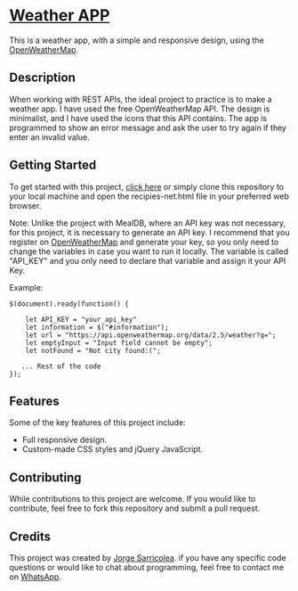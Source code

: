 # [Weather APP](https://jorgesarricolea.com/weather-app)
This is a weather app, with a simple and responsive design, using the [OpenWeatherMap](https://openweathermap.org/api).

## Description
When working with REST APIs, the ideal project to practice is to make a weather app. I have used the free OpenWeatherMap API. The design is minimalist, and I have used the icons that this API contains. The app is programmed to show an error message and ask the user to try again if they enter an invalid value.

## Getting Started
To get started with this project, [click here](https://jorgesarricolea.com/weather-app) or simply clone this repository to your local machine and open the recipies-net.html file in your preferred web browser.

Note: Unlike the project with MealDB, where an API key was not necessary, for this project, it is necessary to generate an API key. I recommend that you register on [OpenWeatherMap](https://openweathermap.org/api) and generate your key, so you only need to change the variables in case you want to run it locally. The variable is called "API_KEY" and you only need to declare that variable and assign it your API Key.

Example:

```
$(document).ready(function() {

    let API_KEY = "your_api_key"
    let information = $("#information");
    let url = "https://api.openweathermap.org/data/2.5/weather?q=";
    let emptyInput = "Input field cannot be empty";
    let notFound = "Not city found:(";
    
   ... Rest of the code
});
```

## Features
Some of the key features of this project include:

- Full responsive design.
- Custom-made CSS styles and jQuery JavaScript.

## Contributing
While contributions to this project are welcome. If you would like to contribute, feel free to fork this repository and submit a pull request.

## Credits
This project was created by [Jorge Sarricolea](https://jorgesarricolea.com). if you have any specific code questions or would like to chat about programming, feel free to contact me on [WhatsApp](https://wa.me/529381095593).



